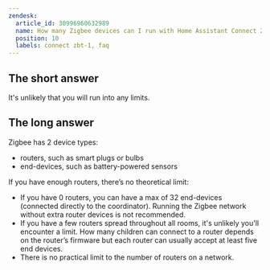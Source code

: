 ```yaml
---
zendesk:
  article_id: 30996960632989
  name: How many Zigbee devices can I run with Home Assistant Connect ZBT-1?
  position: 10
  labels: connect zbt-1, faq
---
```


## The short answer

It's unlikely that you will run into any limits.

## The long answer

Zigbee has 2 device types:

- routers, such as smart plugs or bulbs
- end-devices, such as battery-powered sensors

If you have enough routers, there’s no theoretical limit:

- If you have 0 routers, you can have a max of 32 end-devices (connected directly to the coordinator). Running the Zigbee network without extra router devices is not recommended.
- If you have a few routers spread throughout all rooms, it's unlikely you'll encounter a limit. How many children can connect to a router depends on the router’s firmware but each router can usually accept at least five end devices.
- There is no practical limit to the number of routers on a network.
